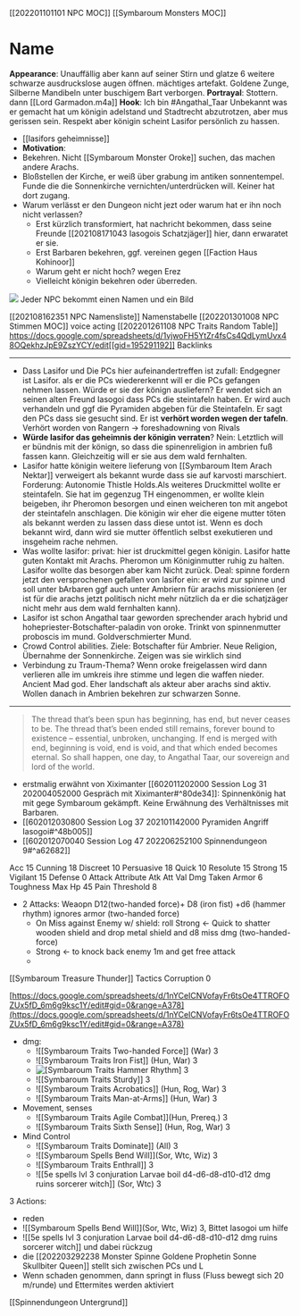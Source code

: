 [[202201101101 NPC MOC]]
[[Symbaroum Monsters MOC]]

# Name
**Appearance**: Unauffällig aber kann auf seiner Stirn und glatze 6 weitere schwarze ausdruckslose augen öffnen. mächtiges artefakt. Goldene Zunge, Silberne Mandibeln unter buschigem Bart verborgen.
**Portrayal**: Stottern. dann [[Lord Garmadon.m4a]]
**Hook**: Ich bin #Angathal_Taar  Unbekannt was er gemacht hat um königin adelstand und Stadtrecht abzutrotzen, aber mus gerissen sein. Respekt aber königin scheint Lasifor persönlich zu hassen.
- [[lasifors geheimnisse]]
- **Motivation**: 
- Bekehren. Nicht [[Symbaroum Monster Oroke]] suchen, das machen andere Arachs.
- Bloßstellen der Kirche, er weiß über grabung im antiken sonnentempel. Funde die die Sonnenkirche vernichten/unterdrücken will. Keiner hat dort zugang.
- Warum verlässt er den Dungeon nicht jezt oder warum hat er ihn noch nicht verlassen?
	- Erst kürzlich transformiert, hat nachricht bekommen, dass seine Freunde [[202108171043 Iasogois Schatzjäger]] hier, dann erwaratet er sie. 
	- Erst Barbaren bekehren, ggf. vereinen gegen [[Faction Haus Kohinoor]]
	- Warum geht er nicht hoch? wegen Erez
	- Vielleicht königin bekehren oder überreden.

![](media/xxx)
Jeder NPC bekommt einen Namen und ein Bild

[[202108162351 NPC Namensliste]] Namenstabelle
[[202201301008 NPC Stimmen MOC]] voice acting
[[202201261108 NPC Traits Random Table]]
https://docs.google.com/spreadsheets/d/1vjwoFH5YtZr4fsCs4QdLymUvx48OQekhzJpE9ZszYCY/edit[[gid=195291192]]
Backlinks

---
- Dass Lasifor und Die PCs hier aufeinandertreffen ist zufall: Endgegner ist Lasifor. als er die PCs wiedererkennt will er die PCs gefangen nehmen lassen. Würde er sie der könign ausliefern? Er wendet sich an seinen alten Freund Iasogoi dass PCs die steintafeln haben. Er wird auch verhandeln und ggf die Pyramiden abgeben für die Steintafeln. Er sagt den PCs dass sie gesucht sind. Er ist **verhört worden wegen der tafeln**. Verhört worden von Rangern -> foreshadowning von Rivals
- **Würde lasifor das geheimnis der königin verraten**? Nein: Letztlich will er bündnis mit der könign, so dass die spinenreligion in ambrien fuß fassen kann. Gleichzeitig will er sie aus dem wald fernhalten.
- Lasifor hatte königin weitere lieferung von  [[Symbaroum Item Arach Nektar]] verweigert als bekannt wurde dass sie auf karvosti marschiert. Forderung: Autonomie Thistle Holds.Als weiteres Druckmittel wollte er steintafeln. Sie hat im gegenzug TH eingenommen, er wollte klein beigeben, ihr Pheromon besorgen und einen weicheren ton mit angebot der steintafeln anschlagen. Die königin wir eher die eigene mutter töten als bekannt werden zu lassen dass diese untot ist. Wenn es doch bekannt wird, dann wird sie mutter öffentlich selbst exekutieren und insgeheim rache nehmen.
- Was wollte lasifor: privat: hier ist druckmittel gegen königin. Lasifor hatte guten Kontakt mit Arachs. Pheromon um Königinmutter ruhig zu halten. Lasifor wollte das besorgen aber kam Nicht zurück. Deal: spinne fordern jetzt den versprochenen gefallen von lasifor ein: er wird zur spinne und soll unter bArbaren ggf auch unter Ambriern für arachs missionieren (er ist für die arachs jetzt politisch nicht mehr nützlich da er die schatjzäger nicht mehr aus dem wald fernhalten kann).
- Lasifor ist schon Angathal taar geworden sprechender arach hybrid und hohepriester-Botschafter-paladin von oroke. Trinkt von spinnenmutter proboscis im mund. Goldverschmierter Mund. 
- Crowd Control abilities. Ziele: Botschafter für Ambrier. Neue Religion, Übernahme der Sonnenkirche. Zeigen was sie wirklich sind
- Verbindung zu Traum-Thema? Wenn oroke freigelassen wird dann verlieren alle im umkreis ihre stimme und legen die waffen nieder. Ancient Mad god. Eher landschaft als akteur aber arachs sind aktiv. Wollen danach in Ambrien bekehren zur schwarzen Sonne.
---


> The thread that’s been spun has beginning, has end, but never ceases to be. The thread that’s been ended still remains, forever bound to existence – essential, unbroken, unchanging. If end is merged with end, beginning is void, end is void, and that which ended becomes eternal. So shall happen, one day, to Angathal Taar, our sovereign and lord of the world.
- erstmalig erwähnt von Xiximanter [[602011202000 Session Log 31 202004052000 Gespräch mit Xiximanter#^80de34]]: Spinnenkönig hat mit gege Symbaroum gekämpft. Keine Erwähnung des Verhältnisses mit Barbaren.
- [[602012030800 Session Log 37 202101142000 Pyramiden Angriff Iasogoi#^48b005]]
- [[602012070040 Session Log 47 202206252100 Spinnendungeon 9#^a62682]]


Acc 15
Cunning 18
Discreet 10
Persuasive 18
Quick 10
Resolute 15
Strong 15
Vigilant 15
Defense 0
Attack Attribute
Atk Att Val
Dmg Taken
Armor 6
Toughness Max Hp 45
Pain Threshold 8
- 2 Attacks: Weaopn D12(two-handed force)+ D8 (iron fist) +d6 (hammer rhythm) ignores armor (two-handed force)
	- On Miss against Enemy w/ shield: roll Strong <- Quick to shatter wooden shield and drop metal shield and d8 miss dmg (two-handed-force)
	- Strong <- to knock back enemy 1m and get free attack
	- 
[[Symbaroum Treasure Thunder]]
Tactics
Corruption 0

[https://docs.google.com/spreadsheets/d/1nYCeICNVofayFr6tsOe4TTROFOZUx5fD_6m6g9ksc1Y/edit#gid=0&range=A378](https://docs.google.com/spreadsheets/d/1nYCeICNVofayFr6tsOe4TTROFOZUx5fD_6m6g9ksc1Y/edit#gid=0&range=A378)

- dmg: 
	- ![[Symbaroum Traits Two-handed Force]] (War) 3
	- ![[Symbaroum Traits Iron Fist]] (Hun, War) 3
	- ![[Symbaroum Traits Hammer Rhythm]](War) 3
	- ![[Symbaroum Traits Sturdy]] 3
	- ![[Symbaroum Traits Acrobatics]] (Hun, Rog, War) 3
	- ![[Symbaroum Traits Man-at-Arms]] (Hun, War) 3
- Movement, senses
	- ![[Symbaroum Traits Agile Combat]](Hun, Prereq.) 3
	- ![[Symbaroum Traits Sixth Sense]] (Hun, Rog, War) 3
- Mind Control
	- ![[Symbaroum Traits Dominate]] (All) 3
	- ![[Symbaroum Spells Bend Will]](Sor, Wtc, Wiz) 3
	- ![[Symbaroum Traits Enthrall]] 3
	- ![[5e spells lvl 3 conjuration Larvae boil d4-d6-d8-d10-d12 dmg ruins sorcerer witch]] (Sor, Wtc) 3

3 Actions:
- reden
- ![[Symbaroum Spells Bend Will]](Sor, Wtc, Wiz) 3, Bittet Iasogoi um hilfe
- ![[5e spells lvl 3 conjuration Larvae boil d4-d6-d8-d10-d12 dmg ruins sorcerer witch]] und dabei rückzug
- die [[202203292238 Monster Spinne Goldene Prophetin Sonne Skullbiter Queen]] stellt sich zwischen PCs und L
- Wenn schaden genommen, dann springt in fluss (Fluss bewegt sich 20 m/runde) und Ettermites werden aktiviert




[[Spinnendungeon Untergrund]] 
